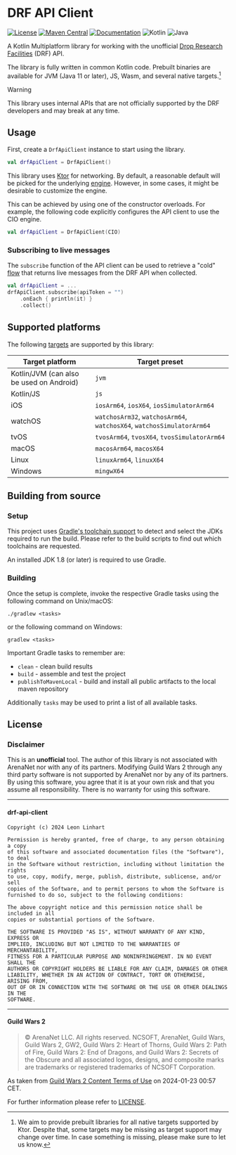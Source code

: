 # DRF API Client

[![License](https://img.shields.io/badge/license-MIT-green.svg?style=for-the-badge&label=License)](https://github.com/GW2Toolbelt/drf-api-client/blob/master/LICENSE)
[![Maven Central](https://img.shields.io/maven-central/v/com.gw2tb.drf/drf-api-client.svg?style=for-the-badge&label=Maven%20Central)](https://maven-badges.herokuapp.com/maven-central/com.gw2tb.drf/drf-api-client)
[![Documentation](https://img.shields.io/maven-central/v/com.gw2tb.drf/drf-api-client.svg?style=for-the-badge&label=Documentation&color=blue)](https://gw2toolbelt.github.io/drf-api-client/)
![Kotlin](https://img.shields.io/badge/Kotlin-1%2E9-green.svg?style=for-the-badge&color=a97bff&logo=Kotlin)
![Java](https://img.shields.io/badge/Java-11-green.svg?style=for-the-badge&color=b07219&logo=Java)

A Kotlin Multiplatform library for working with the unofficial [Drop Research Facilities](https://drf.rs)
(DRF) API.

The library is fully written in common Kotlin code. Prebuilt binaries are
available for JVM (Java 11 or later), JS, Wasm, and several native targets.[^1]

[^1]: We aim to provide prebuilt libraries for all native targets supported by
Ktor. Despite that, some targets may be missing as target support may change
over time. In case something is missing, please make sure to let us know.

> [!WARNING]
> This library uses internal APIs that are not officially supported by the DRF
> developers and may break at any time.


## Usage

First, create a `DrfApiClient` instance to start using the library.

```kotlin
val drfApiClient = DrfApiClient()
```

This library uses [Ktor](https://ktor.io/) for networking. By default, a
reasonable default will be picked for the underlying [engine](https://ktor.io/docs/http-client-engines.html).
However, in some cases, it might be desirable to customize the engine.

This can be achieved by using one of the constructor overloads. For example, the
following code explicitly configures the API client to use the CIO engine.

```kotlin
val drfApiClient = DrfApiClient(CIO)
```

### Subscribing to live messages

The `subscribe` function of the API client can be used to retrieve a "cold" [flow](https://kotlinlang.org/api/kotlinx.coroutines/kotlinx-coroutines-core/kotlinx.coroutines.flow/-flow/)
that returns live messages from the DRF API when collected.

```kotlin
val drfApiClient = ...
drfApiClient.subscribe(apiToken = "")
    .onEach { println(it) }
    .collect()
```


## Supported platforms

The following [targets](https://kotlinlang.org/docs/multiplatform-dsl-reference.html#targets) are supported by this
library:

| Target platform                          | Target preset                                                         |
|------------------------------------------|-----------------------------------------------------------------------|
| Kotlin/JVM (can also be used on Android) | `jvm`                                                                 |
| Kotlin/JS                                | `js`                                                                  |
| iOS                                      | `iosArm64`, `iosX64`, `iosSimulatorArm64`                             |
| watchOS                                  | `watchosArm32`, `watchosArm64`, `watchosX64`, `watchosSimulatorArm64` |
| tvOS                                     | `tvosArm64`, `tvosX64`, `tvosSimulatorArm64`                          |
| macOS                                    | `macosArm64`, `macosX64`                                              |
| Linux                                    | `linuxArm64`, `linuxX64`                                              |
| Windows                                  | `mingwX64`                                                            |


## Building from source

### Setup

This project uses [Gradle's toolchain support](https://docs.gradle.org/8.7/userguide/toolchains.html)
to detect and select the JDKs required to run the build. Please refer to the
build scripts to find out which toolchains are requested.

An installed JDK 1.8 (or later) is required to use Gradle.

### Building

Once the setup is complete, invoke the respective Gradle tasks using the
following command on Unix/macOS:

    ./gradlew <tasks>

or the following command on Windows:

    gradlew <tasks>

Important Gradle tasks to remember are:
- `clean`                   - clean build results
- `build`                   - assemble and test the project
- `publishToMavenLocal`     - build and install all public artifacts to the
                              local maven repository

Additionally `tasks` may be used to print a list of all available tasks.


## License

### Disclaimer

This is an **unofficial** tool. The author of this library is not associated
with ArenaNet nor with any of its partners. Modifying Guild Wars 2 through any
third party software is not supported by ArenaNet nor by any of its partners. By
using this software, you agree that it is at your own risk and that you assume
all responsibility. There is no warranty for using this software.

--------------------------------------------------------------------------------

#### drf-api-client

```
Copyright (c) 2024 Leon Linhart

Permission is hereby granted, free of charge, to any person obtaining a copy
of this software and associated documentation files (the "Software"), to deal
in the Software without restriction, including without limitation the rights
to use, copy, modify, merge, publish, distribute, sublicense, and/or sell
copies of the Software, and to permit persons to whom the Software is
furnished to do so, subject to the following conditions:

The above copyright notice and this permission notice shall be included in all
copies or substantial portions of the Software.

THE SOFTWARE IS PROVIDED "AS IS", WITHOUT WARRANTY OF ANY KIND, EXPRESS OR
IMPLIED, INCLUDING BUT NOT LIMITED TO THE WARRANTIES OF MERCHANTABILITY,
FITNESS FOR A PARTICULAR PURPOSE AND NONINFRINGEMENT. IN NO EVENT SHALL THE
AUTHORS OR COPYRIGHT HOLDERS BE LIABLE FOR ANY CLAIM, DAMAGES OR OTHER
LIABILITY, WHETHER IN AN ACTION OF CONTRACT, TORT OR OTHERWISE, ARISING FROM,
OUT OF OR IN CONNECTION WITH THE SOFTWARE OR THE USE OR OTHER DEALINGS IN THE
SOFTWARE.
```

--------------------------------------------------------------------------------

#### Guild Wars 2

> © ArenaNet LLC. All rights reserved. NCSOFT, ArenaNet, Guild Wars, Guild
> Wars 2, GW2, Guild Wars 2: Heart of Thorns, Guild Wars 2: Path of Fire, Guild
> Wars 2: End of Dragons, and Guild Wars 2: Secrets of the Obscure and all
> associated logos, designs, and composite marks are trademarks or registered
> trademarks of NCSOFT Corporation.

As taken from [Guild Wars 2 Content Terms of Use](https://www.guildwars2.com/en/legal/guild-wars-2-content-terms-of-use/)
on 2024-01-23 00:57 CET.

For further information please refer to [LICENSE](LICENSE).